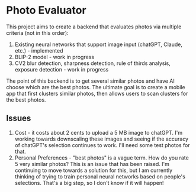 # Photo Evaluator

This project aims to create a backend that evaluates photos via multiple criteria (not in this order):

1. Existing neural networks that support image input (chatGPT, Claude, etc.) - implemented
2. BLIP-2 model - work in progress
3. CV2 blur detection, sharpness detection, rule of thirds analysis, exposure detection - work in progress

The point of this backend is to get several similar photos and have AI choose which are the best photos. The ultimate goal is to create a mobile app that first clusters similar photos, then allows users to scan clusters for the best photos.

## Issues

1. Cost - it costs about 2 cents to upload a 5 MB image to chatGPT. I'm working towards downscaling these images and seeing if the accuracy of chatGPT's selection continues to work. I'll need some test photos for that.
2. Personal Preferences - "best photos" is a vague term. How do you rate 5 very similar photos? This is an issue that has been raised. I'm continuing to move towards a solution for this, but I am currently thinking of trying to train personal neural networks based on people's selections. That's a big step, so I don't know if it will happen!

